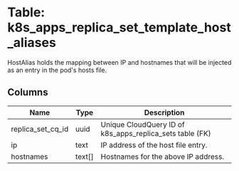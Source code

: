 
# Table: k8s_apps_replica_set_template_host_aliases
HostAlias holds the mapping between IP and hostnames that will be injected as an entry in the pod's hosts file.
## Columns
| Name        | Type           | Description  |
| ------------- | ------------- | -----  |
|replica_set_cq_id|uuid|Unique CloudQuery ID of k8s_apps_replica_sets table (FK)|
|ip|text|IP address of the host file entry.|
|hostnames|text[]|Hostnames for the above IP address.|
